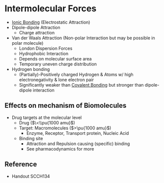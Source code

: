# Intermolecular Forces

* [Ionic Bonding](../../01%20-%20Concept/Chemistry/Molecular%20Theory/Chemical%20Bonding/Ionic%20Bonding.md) (Electrostatic Attraction)
* Dipole-dipole Attraction
  * Charge attraction
* Van der Waals Attraction (Non-polar Interaction but may be possible in polar molecule)
  * London Dispersion Forces
  * Hydrophobic Interaction
  * Depends on molecular surface area
  * Temporary uneven charge distribution
* Hydrogen bonding
  * (Partially)-Positively charged Hydrogen & Atoms w/ high electronegativity & lone electron pair
  * Significantly weaker than [Covalent Bonding](../../01%20-%20Concept/Chemistry/Molecular%20Theory/Chemical%20Bonding/Covalent%20Bonding/Covalent%20Bonding.md) but stronger than dipole-dipole interaction

## Effects on mechanism of Biomolecules

* Drug targets at the molecular level
  * Drug ($\<\\pu{1000 amu}$)
  * Target: Macromolecules ($>\pu{1000 amu}$)
    * Enzyme, Receptor, Transport protein, Nucleic Acid
  * Binding site
    * Attraction and Repulsion causing (specific) binding
    * See pharmacodynamics for more

## Reference

* Handout SCCH134
